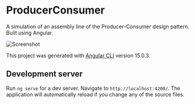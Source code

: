 # ProducerConsumer
A simulation of an assembly line of the Producer-Consumer design pattern.  
Built using Angular.

![Screenshot](https://user-images.githubusercontent.com/96181216/215466956-3e3b20ac-35fb-4b1f-9c63-33c9baff2709.png)

This project was generated with [Angular CLI](https://github.com/angular/angular-cli) version 15.0.3.

## Development server

Run `ng serve` for a dev server. Navigate to `http://localhost:4200/`. The application will automatically reload if you change any of the source files.
